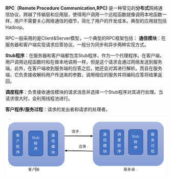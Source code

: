 **RPC（Remote Procedure Communication,RPC)** 是一种常见的**分布式**网络通信协议，跨越了传输层和应用层，使得用户调用一个远程函数就像调用本地函数一样，用户不需要关心网络通信的细节，简化了用户的开发成本。典型的应用就包括Hadoop。

RPC一般采用的是Client&Server模型，一个典型的RPC框架包括：
**通信模块**：在服务器和客户端实现请求应答协议。一般分为同步和异步两种实现方式。

**Stub程序**：在服务器和客户端都包含Stub程序，作为一个代理程序。在客户端，用户调用远程函数时和在做本地调用一样，但是这个请求会通过网络发送到服务端，此外，在客户端收到服务端的应答之后，她还会对其进行解析。而且在服务端，它负责接收解码用户传送来的参数，调用相应的服务并将编码应答将结果返回。

**调度程序**：负责接收通信模块的请求消息并选择一个Stub程序对其进行处理。当请求很大时，会利用线程池进行。

**客户程序/服务过程**：请求的发出者和请求的处理者。

![avatar](../_image/rpc.PNG)